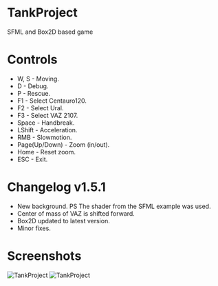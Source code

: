 # TankProject
SFML and Box2D based game

# Controls
- W, S - Moving.
- D - Debug.
- P - Rescue.
- F1 - Select Centauro120.
- F2 - Select Ural.
- F3 - Select VAZ 2107.
- Space - Handbreak.
- LShift - Acceleration.
- RMB - Slowmotion.
- Page(Up/Down) - Zoom (in/out).
- Home - Reset zoom.
- ESC - Exit.

# Changelog v1.5.1
- New background. PS The shader from the SFML example was used.
- Center of mass of VAZ is shifted forward.
- Box2D updated to latest version.
- Minor fixes.

# Screenshots
![TankProject](https://pp.userapi.com/c849324/v849324741/237ec/upjFzGUulk4.jpg)
![TankProject](https://pp.userapi.com/c849324/v849324741/237f5/KdtRhu-rsbM.jpg)
